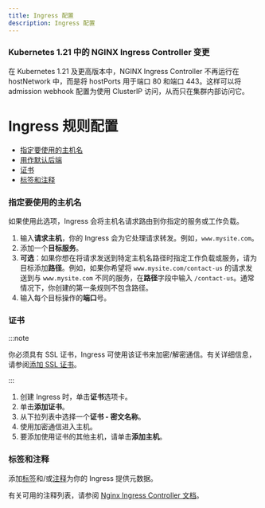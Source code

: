 ```yaml
---
title: Ingress 配置
description: Ingress 配置
---
```


### Kubernetes 1.21 中的 NGINX Ingress Controller 变更

在 Kubernetes 1.21 及更高版本中，NGINX Ingress Controller 不再运行在 hostNetwork 中，而是将 hostPorts 用于端口 80 和端口 443。这样可以将 admission webhook 配置为使用 ClusterIP 访问，从而只在集群内部访问它。

# Ingress 规则配置

- [指定要使用的主机名](#指定要使用的主机名)
- [用作默认后端](#用作默认后端)
- [证书](#证书)
- [标签和注释](#标签和注释)

### 指定要使用的主机名

如果使用此选项，Ingress 会将主机名请求路由到你指定的服务或工作负载。

1. 输入**请求主机**，你的 Ingress 会为它处理请求转发。例如，`www.mysite.com`。
1. 添加一个**目标服务**。
1. **可选**：如果你想在将请求发送到特定主机名路径时指定工作负载或服务，请为目标添加**路径**。例如，如果你希望将 `www.mysite.com/contact-us` 的请求发送到与 `www.mysite.com` 不同的服务，在**路径**字段中输入 `/contact-us`。通常情况下，你创建的第一条规则不包含路径。
1. 输入每个目标操作的**端口**号。
### 证书

:::note

你必须具有 SSL 证书，Ingress 可使用该证书来加密/解密通信。有关详细信息，请参阅[添加 SSL 证书](../encrypt-http-communication.md)。

:::

1. 创建 Ingress 时，单击**证书**选项卡。
1. 单击**添加证书**。
1. 从下拉列表中选择一个**证书 - 密文名称**。
1. 使用加密通信进入主机。
1. 要添加使用证书的其他主机，请单击**添加主机**。

### 标签和注释

添加[标签](https://kubernetes.io/docs/concepts/overview/working-with-objects/labels/)和/或[注释](https://kubernetes.io/docs/concepts/overview/working-with-objects/annotations/)为你的 Ingress 提供元数据。

有关可用的注释列表，请参阅 [Nginx Ingress Controller 文档](https://kubernetes.github.io/ingress-nginx/user-guide/nginx-configuration/annotations/)。
